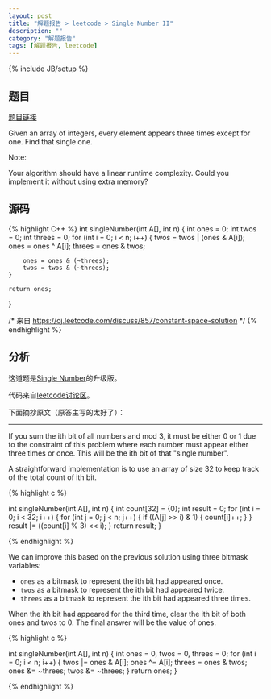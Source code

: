 ```yaml
---
layout: post
title: "解题报告 > leetcode > Single Number II"
description: ""
category: "解题报告"
tags: [解题报告, leetcode]
---
```

{% include JB/setup %}

## 题目

[题目链接](https://oj.leetcode.com/problems/single-number-ii/)

Given an array of integers, every element appears three times except for one. Find that single one.

Note:

Your algorithm should have a linear runtime complexity. Could you implement it without using extra memory?

<!--more-->

## 源码

{% highlight C++ %}
int singleNumber(int A[], int n) {
	int ones = 0;
	int twos = 0;
	int threes = 0;
	for (int i = 0; i < n; i++) {
		twos = twos | (ones & A[i]);
		ones = ones ^ A[i];
		threes = ones & twos;

		ones = ones & (~threes);
		twos = twos & (~threes);
	}

	return ones;
}

/* 来自 https://oj.leetcode.com/discuss/857/constant-space-solution */
{% endhighlight %}

## 分析

这道题是[Single Number](http://myspes.info/%E8%A7%A3%E9%A2%98%E6%8A%A5%E5%91%8A/2014/09/30/Single_Number/)的升级版。

代码来自[leetcode讨论区](https://oj.leetcode.com/discuss/857/constant-space-solution)。

下面摘抄原文（原答主写的太好了）：

---

If you sum the ith bit of all numbers and mod 3, it must be either 0 or 1 due to the constraint of this problem where each number must appear either three times or once. This will be the ith bit of that "single number".

A straightforward implementation is to use an array of size 32 to keep track of the total count of ith bit.

{% highlight c %}

int singleNumber(int A[], int n) {
    int count[32] = {0};
    int result = 0;
    for (int i = 0; i < 32; i++) {
        for (int j = 0; j < n; j++) {
            if ((A[j] >> i) & 1) {
                count[i]++;
            }
        }
        result |= ((count[i] % 3) << i);
    }
    return result;
}

{% endhighlight %}

We can improve this based on the previous solution using three bitmask variables:

* `ones` as a bitmask to represent the ith bit had appeared once.
* `twos` as a bitmask to represent the ith bit had appeared twice.
* `threes` as a bitmask to represent the ith bit had appeared three times.

When the ith bit had appeared for the third time, clear the ith bit of both ones and twos to 0. The final answer will be the value of ones.

{% highlight c %}

int singleNumber(int A[], int n) {
    int ones = 0, twos = 0, threes = 0;
    for (int i = 0; i < n; i++) {
        twos |= ones & A[i];
        ones ^= A[i];
        threes = ones & twos;
        ones &= ~threes;
        twos &= ~threes;
    }
    return ones;
}

{% endhighlight %}
